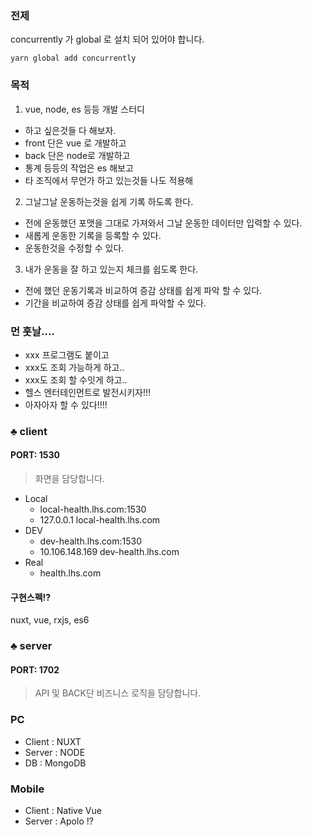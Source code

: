 ### 전제
concurrently 가 global 로 설치 되어 있어야 합니다.
```
yarn global add concurrently
```

### 목적
1. vue, node, es 등등 개발 스터디
- 하고 싶은것들 다 해보자.
- front 단은 vue 로 개발하고
- back 단은 node로 개발하고
- 통계 등등의 작업은 es 해보고
- 타 조직에서 무언가 하고 있는것들 나도 적용해 

2. 그날그날 운동하는것을 쉽게 기록 하도록 한다.
- 전에 운동했던 포맷을 그대로 가져와서 그날 운동한 데이터만 입력할 수 있다.
- 새롭게 운동한 기록을 등록할 수 있다.
- 운동한것을 수정할 수 있다.

3. 내가 운동을 잘 하고 있는지 체크를 쉽도록 한다.
- 전에 했던 운동기록과 비교하여 증감 상태를 쉽게 파악 할 수 있다.
- 기간을 비교하여 증감 상태를 쉽게 파악할 수 있다.

### 먼 훗날....
- xxx 프로그램도 붙이고
- xxx도 조회 가능하게 하고..
- xxx도 조회 할 수잇게 하고..
- 헬스 엔터테인먼트로 발전시키자!!! 
- 아자아자 할 수 있다!!!!

### ♣ client
#### PORT: 1530

> 화면을 담당합니다.

- Local
  - local-health.lhs.com:1530
  - 127.0.0.1    local-health.lhs.com
- DEV
  - dev-health.lhs.com:1530
  - 10.106.148.169    dev-health.lhs.com
- Real
  - health.lhs.com

#### 구현스펙!?
nuxt, vue, rxjs, es6

### ♣ server
#### PORT: 1702

> API 및 BACK단 비즈니스 로직을 담당합니다.

### PC
 - Client : NUXT 
 - Server : NODE
 - DB : MongoDB
### Mobile
 - Client : Native Vue
 - Server : Apolo !?
